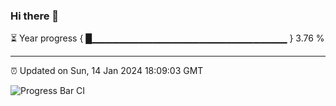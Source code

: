 ### Hi there 👋

⏳ Year progress { █▁▁▁▁▁▁▁▁▁▁▁▁▁▁▁▁▁▁▁▁▁▁▁▁▁▁▁▁▁ } 3.76 %

---

⏰ Updated on Sun, 14 Jan 2024 18:09:03 GMT

![Progress Bar CI](https://github.com/Shyam-Makwana/GitHub-Actions-Demo/workflows/Progress%20Bar%20CI/badge.svg)
